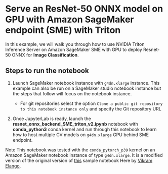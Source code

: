 # Serve an ResNet-50 ONNX model on GPU with Amazon SageMaker endpoint (SME) with Triton

In this example, we will walk you through how to use NVIDIA Triton Inference Server on Amazon SageMaker SME with GPU to deploy Resnet-50 ONNX for **Image Classification**.

## Steps to run the notebook

1. Launch SageMaker notebook instance with `g4dn.xlarge` instance. This example can also be run on a SageMaker studio notebook instance but the steps that follow will focus on the notebook instance.
   
    * For git repositories select the option `Clone a public git repository to this notebook instance only` and specify the Git repository URL
    
2. Once JupyterLab is ready, launch the **resnet_onnx_backend_SME_triton_v2.ipynb** notebook with
**conda_python3** conda kernel and run through this notebook to learn how to host multiple CV models on `g4dn.xlarge`
GPU behind SME endpoint. 

Note This notebook was tested with the `conda_pytorch_p39` kernel on an Amazon SageMaker notebook instance of type `g4dn.xlarge`. It is a modified version of the original version of [this](https://github.com/aws/amazon-sagemaker-examples/blob/main/multi-model-endpoints/mme-on-gpu/cv/resnet50_mme_with_gpu.ipynb) sample notebook Here by [Vikram Elango](https://github.com/vikramelango).

